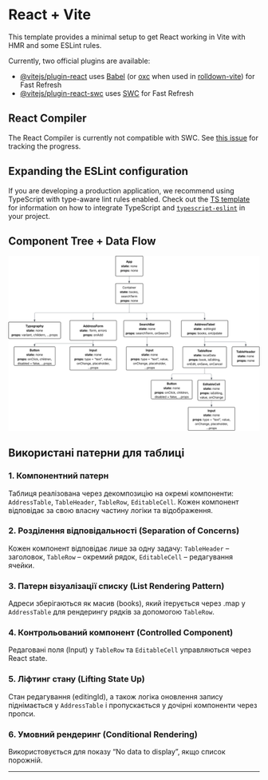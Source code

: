 # React + Vite

This template provides a minimal setup to get React working in Vite with HMR and some ESLint rules.

Currently, two official plugins are available:

- [@vitejs/plugin-react](https://github.com/vitejs/vite-plugin-react/blob/main/packages/plugin-react) uses [Babel](https://babeljs.io/) (or [oxc](https://oxc.rs) when used in [rolldown-vite](https://vite.dev/guide/rolldown)) for Fast Refresh
- [@vitejs/plugin-react-swc](https://github.com/vitejs/vite-plugin-react/blob/main/packages/plugin-react-swc) uses [SWC](https://swc.rs/) for Fast Refresh

## React Compiler

The React Compiler is currently not compatible with SWC. See [this issue](https://github.com/vitejs/vite-plugin-react/issues/428) for tracking the progress.

## Expanding the ESLint configuration

If you are developing a production application, we recommend using TypeScript with type-aware lint rules enabled. Check out the [TS template](https://github.com/vitejs/vite/tree/main/packages/create-vite/template-react-ts) for information on how to integrate TypeScript and [`typescript-eslint`](https://typescript-eslint.io) in your project.

## Component Tree + Data Flow

![Component Tree + Data Flow](Blank%20diagram.svg)

## Використані патерни для таблиці

### 1. Компонентний патерн

Таблиця реалізована через декомпозицію на окремі компоненти: `AddressTable`, `TableHeader`, `TableRow`, `EditableCell`. Кожен компонент відповідає за свою власну частину логіки та відображення.

### 2. Розділення відповідальності (Separation of Concerns)

Кожен компонент відповідає лише за одну задачу: `TableHeader` – заголовок, `TableRow` – окремий рядок, `EditableCell` – редагування ячейки.

### 3. Патерн візуалізації списку (List Rendering Pattern)

Адреси зберігаються як масив (books), який ітерується через .map у `AddressTable` для рендерингу рядків за допомогою `TableRow`.

### 4. Контрольований компонент (Controlled Component)

Редаговані поля (Input) у `TableRow` та `EditableCell` управляються через React state.

### 5. Ліфтинг стану (Lifting State Up)

Стан редагування (editingId), а також логіка оновлення запису піднімається у `AddressTable` і пропускається у дочірні компоненти через пропси.

### 6. Умовний рендеринг (Conditional Rendering)

Використовується для показу “No data to display”, якщо список порожній.

***
